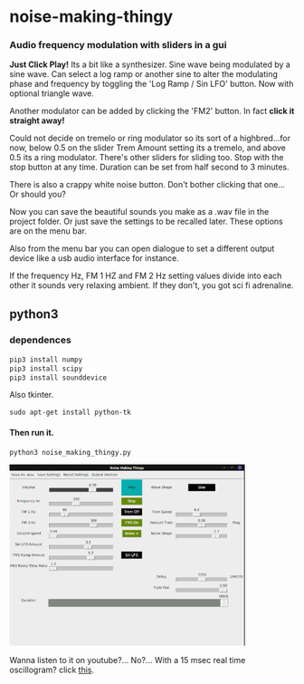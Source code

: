 # noise-making-thingy

### Audio frequency modulation with sliders in a gui

**Just Click Play!**
Its a bit like a synthesizer.
Sine wave being modulated by a sine wave. Can select a log ramp or another sine to alter the modulating phase and frequency by toggling the
'Log Ramp / Sin LFO' button.
Now with optional triangle wave.

Another modulator can be added by clicking the 'FM2' button. In fact **click it straight away!**

Could not decide on tremelo or ring modulator so its sort of a highbred...for now,
below 0.5 on the slider Trem Amount setting its a tremelo, and above 0.5 its a ring modulator.
There's other sliders for sliding too.
Stop with the stop button at any time. Duration can be set from half second to 3 minutes.

There is also a crappy white noise button. Don't bother clicking that one... Or should you?

Now you can save the beautiful sounds you make as a .wav file in the project folder.
Or just save the settings to be recalled later. These options are on the menu bar.

Also from the menu bar you can open dialogue to set a different output device like
a usb audio interface for instance.

If the frequency Hz, FM 1 HZ and FM 2 Hz setting values divide into each other it sounds
very relaxing ambient. If they don't, you got sci fi adrenaline. 

## python3

### dependences

```
pip3 install numpy
pip3 install scipy
pip3 install sounddevice
```
Also tkinter.

```
sudo apt-get install python-tk
```

#### Then run it.

```
python3 noise_making_thingy.py
```

![nmt-screenshot](images/nmt-pic.jpg)

Wanna listen to it on youtube?... No?...
With  a 15 msec real time oscillogram? click [this](https://youtu.be/YvmN32klURU).

